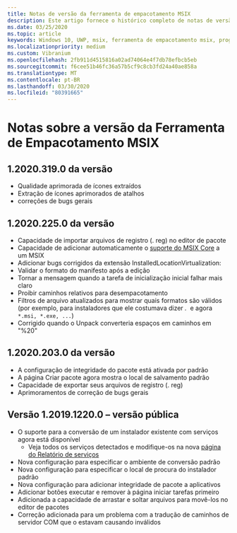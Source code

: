 ```yaml
---
title: Notas de versão da ferramenta de empacotamento MSIX
description: Este artigo fornece o histórico completo de notas de versão para diferentes versões da ferramenta de empacotamento MSIX.
ms.date: 03/25/2020
ms.topic: article
keywords: Windows 10, UWP, msix, ferramenta de empacotamento msix, programa Insider
ms.localizationpriority: medium
ms.custom: Vibranium
ms.openlocfilehash: 2fb911d4515816a02ad74064e4f7db78efbcb5eb
ms.sourcegitcommit: f6cee51b46fc36a57b5cf9c8cb3fd24a40ae858a
ms.translationtype: MT
ms.contentlocale: pt-BR
ms.lasthandoff: 03/30/2020
ms.locfileid: "80391665"
---
```

# <a name="release-notes-for-the-msix-packaging-tool"></a>Notas sobre a versão da Ferramenta de Empacotamento MSIX

## <a name="version-120203190"></a>1\.2020.319.0 da versão
- Qualidade aprimorada de ícones extraídos
- Extração de ícones aprimorados de atalhos
- correções de bugs gerais

## <a name="version-120202250"></a>1\.2020.225.0 da versão
- Capacidade de importar arquivos de registro (. reg) no editor de pacote
- Capacidade de adicionar automaticamente o [suporte do MSIX Core](../../msix-core/msixcore.md) a um MSIX
- Adicionar bugs corrigidos da extensão InstalledLocationVirtualization:
- Validar o formato do manifesto após a edição 
- Tornar a mensagem quando a tarefa de inicialização inicial falhar mais claro 
- Proibir caminhos relativos para desempacotamento 
- Filtros de arquivo atualizados para mostrar quais formatos são válidos (por exemplo, para instaladores que ele costumava dizer *.*  e agora `*.msi, *.exe, ...`) 
- Corrigido quando o Unpack converteria espaços em caminhos em "%20"

## <a name="version-120202030"></a>1\.2020.203.0 da versão
- A configuração de integridade do pacote está ativada por padrão
- A página Criar pacote agora mostra o local de salvamento padrão
- Capacidade de exportar seus arquivos de registro (. reg)
- Aprimoramentos de correção de bugs gerais

## <a name="version-1201912200---public-release"></a>Versão 1.2019.1220.0 – versão pública
- O suporte para a conversão de um instalador existente com serviços agora está disponível
  - Veja todos os serviços detectados e modifique-os na nova [página do Relatório de serviços](../convert-an-installer-with-services.md)
- Nova configuração para especificar o ambiente de conversão padrão
- Nova configuração para especificar o local de procura do instalador padrão
- Nova configuração para adicionar integridade de pacote a aplicativos
- Adicionar botões executar e remover à página iniciar tarefas primeiro
- Adicionada a capacidade de arrastar e soltar arquivos para movê-los no editor de pacotes
- Correção adicionada para um problema com a tradução de caminhos de servidor COM que o estavam causando inválidos
